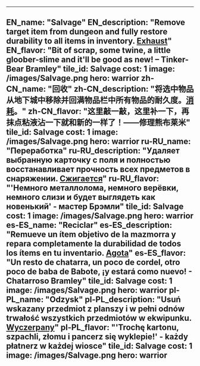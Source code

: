 ---

EN_name: "Salvage"
EN_description: "Remove target item from dungeon and fully restore durability to all items in inventory. <u>Exhaust</u>"
EN_flavor: "Bit of scrap, some twine, a little gloober-slime and it'll be good as new! – Tinker-Bear Bramley"
tile_id: Salvage
cost: 1
image: /images/Salvage.png
hero: warrior
zh-CN_name: "回收"
zh-CN_description: "将选中物品从地下城中移除并回满物品栏中所有物品的耐久度。<u>消耗</u>。"
zh-CN_flavor: "这里敲一敲，这里补一下，再抹点粘液沾一下就和新的一样了！——修理熊布莱米"
tile_id: Salvage
cost: 1
image: /images/Salvage.png
hero: warrior
ru-RU_name: "Переработка"
ru-RU_description: "Удаляет выбранную карточку с поля и полностью восстанавливает прочность всех предметов в снаряжении. <u>Сжигается</u>"
ru-RU_flavor: "'Немного металлолома, немного верёвки, немного слизи и будет выглядеть как новенький' - мастер Брэмли"
tile_id: Salvage
cost: 1
image: /images/Salvage.png
hero: warrior
es-ES_name: "Reciclar"
es-ES_description: "Remueve un ítem objetivo de la mazmorra y repara completamente la durabilidad de todos los ítems en tu inventario. <u>Agota</u>"
es-ES_flavor: "Un resto de chatarra, un poco de cordel, otro poco de baba de Babote, ¡y estará como nuevo! - Chatarroso Bramley"
tile_id: Salvage
cost: 1
image: /images/Salvage.png
hero: warrior
pl-PL_name: "Odzysk"
pl-PL_description: "Usuń wskazany przedmiot z planszy i w pełni odnów trwałość wszystkich przedmiotów w ekwipunku. <u>Wyczerpany</u>"
pl-PL_flavor: "'Trochę kartonu, szpachli, złomu i pancerz się wyklepie!' - każdy płatnerz w każdej wiosce"
tile_id: Salvage
cost: 1
image: /images/Salvage.png
hero: warrior
---